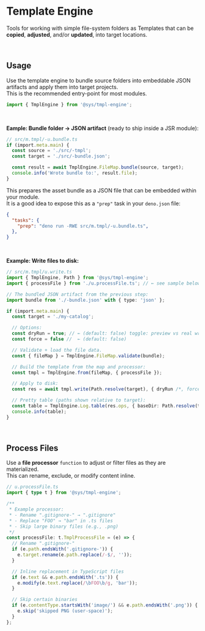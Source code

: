 # Template Engine
Tools for working with simple file-system folders as Templates that can be **copied**, **adjusted**, and/or **updated**, into target locations.


<p>&nbsp;<p>

## Usage
Use the template engine to bundle source folders into embeddable JSON artifacts and apply them into target projects.  
This is the recommended entry-point for most modules.

```ts
import { TmplEngine } from '@sys/tmpl-engine';
```

<p>&nbsp;<p>


**Eample: Bundle folder → JSON artifact** (ready to ship inside a JSR module):
```ts
// src/m.tmpl/-u.bundle.ts
if (import.meta.main) {
  const source = './src/-tmpl';
  const target = './src/-bundle.json';

  const result = await TmplEngine.FileMap.bundle(source, target);
  console.info('Wrote bundle to:', result.file);
}
```

This prepares the asset bundle as a JSON file that can be embedded within your module.  
It is a good idea to expose this as a `"prep"` task in your `deno.json` file:

```json
{
  "tasks": {
    "prep": "deno run -RWE src/m.tmpl/-u.bundle.ts",
  },
}
```



<p>&nbsp;<p>

**Example: Write files to disk:**
```ts
// src/m.tmpl/u.write.ts
import { TmplEngine, Path } from '@sys/tmpl-engine';
import { processFile } from './u.processFile.ts'; // ← see sample below (optional).

// The bundled JSON artifact from the previous step:
import bundle from './-bundle.json' with { type: 'json' };

if (import.meta.main) {
  const target = './my-catalog';

  // Options:
  const dryRun = true; // ← (default: false) toggle: preview vs real write
  const force = false //  ← (default: false)

  // Validate + load the file data.
  const { fileMap } = TmplEngine.FileMap.validate(bundle);

  // Build the template from the map and processor:
  const tmpl = TmplEngine.from(fileMap, { processFile });

  // Apply to disk:
  const res = await tmpl.write(Path.resolve(target), { dryRun /*, force: true */ });

  // Pretty table (paths shown relative to target):
  const table = TmplEngine.Log.table(res.ops, { baseDir: Path.resolve(target) });
  console.info(table);
}
```

<p>&nbsp;<p>


## Process Files
Use a **file processor** `function` to adjust or filter files as they are materialized.  
This can rename, exclude, or modify content inline.

```ts
// u.processFile.ts
import { type t } from '@sys/tmpl-engine';

/**
 * Example processor:
 * - Rename ".gitignore-" → ".gitignore"
 * - Replace "FOO" → "bar" in .ts files
 * - Skip large binary files (e.g., .png)
 */
const processFile: t.TmplProcessFile = (e) => {
  // Rename ".gitignore-"
  if (e.path.endsWith('.gitignore-')) {
    e.target.rename(e.path.replace(/-$/, ''));
  }

  // Inline replacement in TypeScript files
  if (e.text && e.path.endsWith('.ts')) {
    e.modify(e.text.replace(/\bFOO\b/g, 'bar'));
  }

  // Skip certain binaries
  if (e.contentType.startsWith('image/') && e.path.endsWith('.png')) {
    e.skip('skipped PNG (user-space)');
  }
};
```
